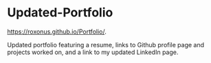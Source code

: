 # Updated-Portfolio

https://roxonus.github.io/Portfolio/.

Updated portfolio featuring a resume, links to Github profile page and projects worked on, and a link to my updated LinkedIn page.


